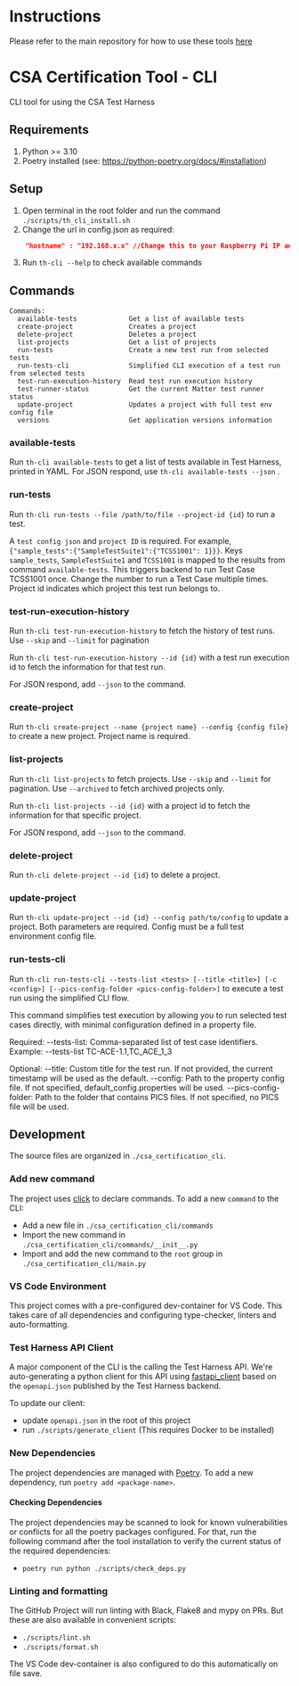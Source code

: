 <!--
 *
 * Copyright (c) 2023 Project CHIP Authors
 *
 * Licensed under the Apache License, Version 2.0 (the "License");
 * you may not use this file except in compliance with the License.
 * You may obtain a copy of the License at
 *
 * http://www.apache.org/licenses/LICENSE-2.0
 *
 * Unless required by applicable law or agreed to in writing, software
 * distributed under the License is distributed on an "AS IS" BASIS,
 * WITHOUT WARRANTIES OR CONDITIONS OF ANY KIND, either express or implied.
 * See the License for the specific language governing permissions and
 * limitations under the License.
-->

# Instructions

Please refer to the main repository for how to use these tools [here](https://github.com/project-chip/certification-tool)


# CSA Certification Tool - CLI

CLI tool for using the CSA Test Harness

## Requirements

1. Python >= 3.10
2. Poetry installed (see: https://python-poetry.org/docs/#installation)

## Setup

1. Open terminal in the root folder and run the command `./scripts/th_cli_install.sh`
2. Change the url in config.json as required:

```json
    "hostname" : "192.168.x.x" //Change this to your Raspberry Pi IP address/localhost for local development
```

3. Run `th-cli --help` to check available commands

## Commands

```
Commands:
  available-tests             Get a list of available tests
  create-project              Creates a project
  delete-project              Deletes a project
  list-projects               Get a list of projects
  run-tests                   Create a new test run from selected tests
  run-tests-cli               Simplified CLI execution of a test run from selected tests
  test-run-execution-history  Read test run execution history
  test-runner-status          Get the current Matter test runner status
  update-project              Updates a project with full test env config file
  versions                    Get application versions information
```

### available-tests

Run `th-cli available-tests` to get a list of tests available in Test Harness, printed in YAML. For JSON respond, use `th-cli available-tests --json` .

### run-tests

Run `th-cli run-tests --file /path/to/file --project-id {id}` to run a test.

A `test config json` and `project ID` is required. For example, `{"sample_tests":{"SampleTestSuite1":{"TCSS1001": 1}}}`. Keys `sample_tests`, `SampleTestSuite1` and `TCSS1001` is mapped to the results from command `available-tests`. This triggers backend to run Test Case TCSS1001 once. Change the number to run a Test Case multiple times. Project id indicates which project this test run belongs to.

### test-run-execution-history

Run `th-cli test-run-execution-history` to fetch the history of test runs. Use `--skip` and `--limit` for pagination

Run `th-cli test-run-execution-history --id {id}` with a test run execution id to fetch the information for that test run.

For JSON respond, add `--json` to the command.

### create-project

Run `th-cli create-project --name {project name} --config {config file}` to create a new project. Project name is required.

### list-projects

Run `th-cli list-projects` to fetch projects. Use `--skip` and `--limit` for pagination. Use `--archived` to fetch archived projects only.

Run `th-cli list-projects --id {id}` with a project id to fetch the information for that specific project.

For JSON respond, add `--json` to the command.

### delete-project

Run `th-cli delete-project --id {id}` to delete a project.

### update-project

Run `th-cli update-project --id {id} --config path/to/config` to update a project. Both parameters are required. Config must be a full test environment config file.

### run-tests-cli

Run `th-cli run-tests-cli --tests-list <tests> [--title <title>] [-c <config>] [--pics-config-folder <pics-config-folder>]` to execute a test run using the simplified CLI flow.

This command simplifies test execution by allowing you to run selected test cases directly, with minimal configuration defined in a property file.

Required:
--tests-list: Comma-separated list of test case identifiers.
Example: --tests-list TC-ACE-1.1,TC_ACE_1_3

Optional:
--title: Custom title for the test run. If not provided, the current timestamp will be used as the default.
--config: Path to the property config file. If not specified, default_config.properties will be used.
--pics-config-folder: Path to the folder that contains PICS files. If not specified, no PICS file will be used.

## Development

The source files are organized in `./csa_certification_cli`.

### Add new command

The project uses [click](https://click.palletsprojects.com/) to declare commands.
To add a new `command` to the CLI:

-   Add a new file in `./csa_certification_cli/commands`
-   Import the new command in `./csa_certification_cli/commands/__init__.py`
-   Import and add the new command to the `root` group in `./csa_certification_cli/main.py`

### VS Code Environment

This project comes with a pre-configured dev-container for VS Code. This takes care of all dependencies and configuring
type-checker, linters and auto-formatting.

### Test Harness API Client

A major component of the CLI is the calling the Test Harness API. We're auto-generating a python client for this API
using [fastapi_client](https://github.com/dmontagu/fastapi_client) based on the `openapi.json` published by the
Test Harness backend.

To update our client:

-   update `openapi.json` in the root of this project
-   run `./scripts/generate_client` (This requires Docker to be installed)

### New Dependencies

The project dependencies are managed with [Poetry](https://python-poetry.org).
To add a new dependency, run `poetry add <package-name>`.

#### Checking Dependencies

The project dependencies may be scanned to look for known vulnerabilities or conflicts for all the poetry packages
configured. For that, run the following command after the tool installation to verify the current status of the
required dependencies:

-  `poetry run python ./scripts/check_deps.py`

### Linting and formatting

The GitHub Project will run linting with Black, Flake8 and mypy on PRs. But these are also available
in convenient scripts:

-   `./scripts/lint.sh`
-   `./scripts/format.sh`

The VS Code dev-container is also configured to do this automatically on file save.
